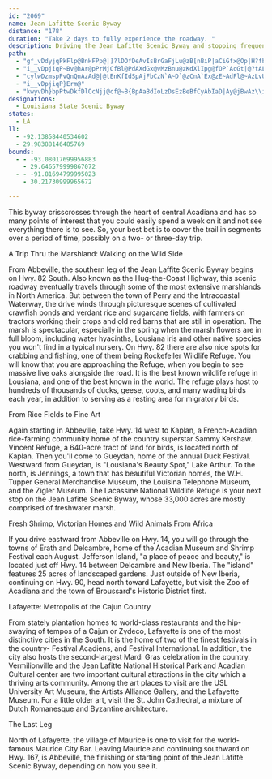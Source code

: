 ```yaml
---
id: "2069"
name: Jean Lafitte Scenic Byway
distance: "178"
duration: "Take 2 days to fully experience the roadway. "
description: Driving the Jean Lafitte Scenic Byway and stopping frequently to see things up close and personal is a good way to discover the real character of the Cajun country.
path:
  - "gf_vDdyjqPkFlp@BnHFPp@|]?lDOfDeAvIsBrGaFjLu@zB[nBiP|aCiGfx@Op|H?fbAJ|`AOxDcL|k@wAfGiDdJk@tBe\\|`BoDbRqAzOga@xrB]bC_@lEGjCBhInGrqME~CqBxa@mAdUsDpm@GlC^heHCnRZ`wDCjCWhCSbAy@xBiAlBm@l@cBpAw@^}Bh@sDPukAPyANoCz@sBrAs@t@gB~C]lAg@vCGtBBpAKL?`@Bxi@F~L?f\\vXAVFFV@fFGtQF|nAf@ht@a@`aGd@lf@FzQFxlDSjDo@fCw@zByFzLg@rB_@|C@pvAIlHo@~CYz@iAjBq@r@}BvAa`Ap\\{A^cE\\us@Usd@z@sEVaBZ{C~@y}A~j@aDlBaBvAeAlA_B`Cij@dqAiA`BcBzAqCpA_FdBdN|i@iLjE[Xcy@dZdGhVDd@{KzErUdb@``@tx@p@lBr@rDbF~[ZvAnj@vsA`BfElMb`@vAtCxFxI|@`Bz@fCh@vBd@zCNfEGrf@b@t}CJfDRrB|Gt`@R`D|@deBr@roDEdC[`Cs@rBiE`Hk@rA]~AS~CXnxBb@lnBOzM?jYQ~B_AnDoM`ViArCq@~CUhK}@ny@g@zCyBzHq@~Cg@lFFpx@GpF_@bJD|_@GtAMp@a@~Ai@lAyAzBuA|@uAj@cCZegBPoCd@qBz@w@l@yAvBq@lBi@nDEdRu@tD}@lBoBrBiB|@kB`@iBFsTB{GRka@JuAN}@\\uJa@wM_Ae@FKj@EfDPruBJ`@ZZ~CP`@LPd@?hAeGvwADzj@a@\\kCF{|@DiEJoBXiA`@eAj@qA`Ay@~@gAjBa@dA_@~AYzBGfG?hRPvkGE~bBVhgCPnuD"
  - "i__vDpjiqP~Bv@hAr@pPrMjCfBl@PdAXdGx@vMzBnu@zKdXlIpg@fOP`AcGt|@?tALrANbAp@zBv@pA`AfAzBlAjk@hQzCr@dFj@`h@dDpc@ZhARv@^~L`IjCv@jF^~Ol@~MWdFDh^~E`s@lIhSzAhBj@bSlJdCt@fCh@|Fl@ruAbLxWdC~Bf@rBbAfB~A|K|LnBvAlAf@lF`Ajz@xLlED~{AcBbDg@bXgGp@Vn@nBlEnUlBxFbCnGd@~BFzB]jEsDzKy@fDKfAQdCgApZA~BP`PZzCd@`BfD~Gh@`BVjARfDX`xAY`EaArD_JhTyDtJi@dB{@`Em@zESjGLfkAc@rEi@`Ci@vAqYpn@oBdF{@`Ds@`E]dDOjE@nDLjCXbDx@rEnApEzBzEfYrf@`ApCh@fDNnCP~xDxM`ExDxAlFpCpBtAhB~ArQtQ|b@ta@b^f^fAnBl@~BNdBFlI^bHbJ`w@f@`C\\x@`A`Bj@j@dObMnBpBbg@nr@pGfH`CvAzAZlAJlOEd_CL`CMjDaAffBaz@dNsGfDmA~Cg@xBKbkAFtFIrAKrCk@xHmBhB]tEsAxNsDhBMdDLtBh@zAr@j_J|jEbnD~x@`FlAhErAzC~Cz@lAfAdC|@~DrJddAj@fDzBnId@rCjEpZhBzO\\rFTzLAhSpAp[SrG?tA|Ava@p@lLpBzf@nAns@HlMXzJGrUNbTGrNNfj@G|MYjCoKlk@yDjZcP|aBkKd{@WlEyB|s@a@pFuEde@gDlYMxCL`KG`DQdBw_@naC_Kbz@c]~aCuJ`n@i@jC_g@blBeBdEsdAz}B"
  - "cylwDzmspPvQnQnAzAd@|@tEnKfIdSpAjFbCzN`A~D`@zCnA`Ex@zE~AdFl@~AzLvUzBtFlAdEp@xDfHtf@`EnNlAbCzB|CtDdDnGxC~UfJbDdBrBfBdFzEtYvZxY~YjLzLhAnAFZ\\^bXzW`LpM|ExEjJhIrCjBfI`Dre@xMfQrElEfBhElCnP|Nre@~b@jDvCdZ|S|l@ra@zMtLr`@p_@lgA`dAlExCp@NdBx@bCn@dE|@|ELfPDxm@MtRWtALlvCu@d^@p]StxAr@teBuBtfBW`N@~a@Ovr@IzCJjCd@hA^|Ax@jBxApBlCzCfHvQ~d@rAtB~A|AvN`I|B`ATAdFlBzQzFlMrC"
  - "i__vDpjiqP}Erm@"
  - "kwyvDh}bpPtwDkfDlOcNjj@cf@~B{BpAaBdIoLzDsEzBeBfCyAbIaD|Ay@jBwAz\\iZdhA_aAhRoQvNeOfMyNhqAo|AnKiNlA_Cp@{BvDeg@b@gDXqAf@iA`AyApPmO|EmCjMgFfCeBld@gb@bDwAdEiD~[}ZfEmDxJiJzNsMpFkFrBaBpKaKv`B|dCzCtFlB`HXxCJdDNfdAOx@G~DJfLFr_@ObWJ|VNdlBHfDRfDf@dDjArFxChHdD~EpBtBvwArqAvD~DnBbDnAvC|@zCdAlFXrDrDbs@nBn\\hB~]LrEFlLG|LFdGVhEd@jDr@dDtCtHhlAvdCdAtCv@lEX~DCfDwG~_Ay@lNJ^g@hJ_HdaAcDpb@e@~FSr@oE~d@aDfd@]fH[fDg@jCaA`Dm]j{@qCzHGj@yBjGa@|Aa@pBiAfIWhG?lO\\`Od@fMIRC|KqBp\\MfDDfDzAfO`Gxg@V`GQjFwCra@e@~ENTiAjHcJnd@iEtUiF|VuOtx@cAnKiBxUwA`Os@lFgB`HyB~DaFdGy\\zXyCvCsArB}@`Ck@~Ba@`CqGny@u@vRoB`WmB~R"
designations:
  - Louisiana State Scenic Byway
states:
  - LA
ll:
  - -92.13858440534602
  - 29.98388146485769
bounds:
  - - -93.08017699956883
    - 29.646579999867072
  - - -91.81694799995023
    - 30.21730999965672

---
```


<p>This byway crisscrosses through the heart of central Acadiana
and has so many points of interest that you could easily spend a
week on it and not see everything there is to see. So, your best
bet is to cover the trail in segments over a period of time,
possibly on a two- or three-day trip.</p>
<p>A Trip Thru the Marshland: Walking on the Wild Side</p>
<p>From Abbeville, the southern leg of the Jean Laffite Scenic
Byway begins on Hwy. 82 South. Also known as the Hug-the-Coast
Highway, this scenic roadway eventually travels through some of the
most extensive marshlands in North America. But between the town of
Perry and the Intracoastal Waterway, the drive winds through
picturesque scenes of cultivated crawfish ponds and verdant rice
and sugarcane fields, with farmers on tractors working their crops
and old red barns that are still in operation. The marsh is
spectacular, especially in the spring when the marsh flowers are in
full bloom, including water hyacinths, Lousiana iris and other
native species you won't find in a typical nursery. On Hwy. 82
there are also nice spots for crabbing and fishing, one of them
being Rockefeller Wildlife Refuge. You will know that you are
approaching the Refuge, when you begin to see massive live oaks
alongside the road. It is the best known wildlife refuge in
Lousiana, and one of the best known in the world. The refuge plays
host to hundreds of thousands of ducks, geese, coots, and many
wading birds each year, in addition to serving as a resting area
for migratory birds.</p>
<p>From Rice Fields to Fine Art</p>
<p>Again starting in Abbeville, take Hwy. 14 west to Kaplan, a
French-Acadian rice-farming community home of the country superstar
Sammy Kershaw. Vincent Refuge, a 640-acre tract of land for birds,
is located north of Kaplan. Then you'll come to Gueydan, home of
the annual Duck Festival. Westward from Gueydan, is "Lousiana's
Beauty Spot," Lake Arthur. To the north, is Jennings, a town that
has beautiful Victorian homes, the W.H. Tupper General Merchandise
Museum, the Louisina Telephone Museum, and the Zigler Museum. The
Lacassine National Wildlife Refuge is your next stop on the Jean
Lafitte Scenic Byway, whose 33,000 acres are mostly comprised of
freshwater marsh.</p>
<p>Fresh Shrimp, Victorian Homes and Wild Animals From Africa</p>
<p>If you drive eastward from Abbeville on Hwy. 14, you will go
through the towns of Erath and Delcambre, home of the Acadian
Museum and Shrimp Festival each August. Jefferson Island, "a place
of peace and beauty," is located just off Hwy. 14 between Delcambre
and New Iberia. The "island" features 25 acres of landscaped
gardens. Just outside of New Iberia, continuing on Hwy. 90, head
north toward Lafayette, but visit the Zoo of Acadiana and the town
of Broussard's Historic District first.</p>
<p>Lafayette: Metropolis of the Cajun Country</p>
<p>From stately plantation homes to world-class restaurants and the
hip-swaying of tempos of a Cajun or Zydeco, Lafayette is one of the
most distinctive cities in the South. It is the home of two of the
finest festivals in the country- Festival Acadiens, and Festival
International. In addition, the city also hosts the second-largest
Mardi Gras celebration in the country. Vermilionville and the Jean
Lafitte National Historical Park and Acadian Cultural center are
two important cultural attractions in the city which a thriving
arts community. Among the art places to visit are the USL
University Art Museum, the Artists Alliance Gallery, and the
Lafayette Museum. For a little older art, visit the St. John
Cathedral, a mixture of Dutch Romanesque and Byzantine
architecture.</p>
<p>The Last Leg</p>
<p>North of Lafayette, the village of Maurice is one to visit for
the world-famous Maurice City Bar. Leaving Maurice and continuing
southward on Hwy. 167, is Abbeville, the finishing or starting
point of the Jean Lafitte Scenic Byway, depending on how you see
it.</p>
